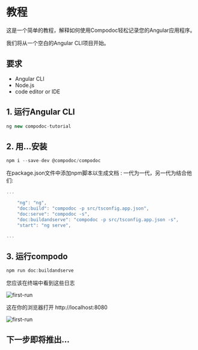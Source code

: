 # 教程

这是一个简单的教程，解释如何使用Compodoc轻松记录您的Angular应用程序。

我们将从一个空白的Angular CLI项目开始。

## 要求

- Angular CLI
- Node.js
- code editor or IDE

## 1. 运行Angular CLI

```js
ng new compodoc-tutorial
```

## 2. 用...安装

```js
npm i --save-dev @compodoc/compodoc
```

在package.json文件中添加npm脚本以生成文档 : 一代为一代，另一代为结合他们:

```js
...

    "ng": "ng",
    "doc:build": "compodoc -p src/tsconfig.app.json",
    "doc:serve": "compodoc -s",
    "doc:buildandserve": "compodoc -p src/tsconfig.app.json -s",
    "start": "ng serve",

...
```

## 3. 运行compodo

```js
npm run doc:buildandserve
```

您应该在终端中看到这些日志

![first-run](https://compodoc.github.io/website/assets/img/tutorial/first-run-terminal.png)

这在你的浏览器打开 http://localhost:8080

![first-run](https://compodoc.github.io/website/assets/img/tutorial/first-run-browser.png)

## 下一步即将推出...